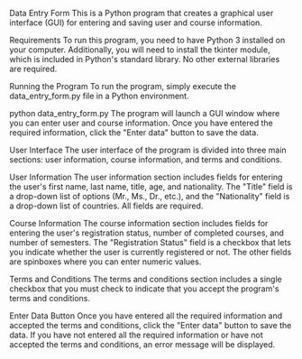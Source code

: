 Data Entry Form
This is a Python program that creates a graphical user interface (GUI) for entering and saving user and course information.

Requirements
To run this program, you need to have Python 3 installed on your computer. Additionally, you will need to install the tkinter module, which is included in Python's standard library. No other external libraries are required.

Running the Program
To run the program, simply execute the data_entry_form.py file in a Python environment.

python data_entry_form.py
The program will launch a GUI window where you can enter user and course information. Once you have entered the required information, click the "Enter data" button to save the data.

User Interface
The user interface of the program is divided into three main sections: user information, course information, and terms and conditions.

User Information
The user information section includes fields for entering the user's first name, last name, title, age, and nationality. The "Title" field is a drop-down list of options (Mr., Ms., Dr., etc.), and the "Nationality" field is a drop-down list of countries. All fields are required.

Course Information
The course information section includes fields for entering the user's registration status, number of completed courses, and number of semesters. The "Registration Status" field is a checkbox that lets you indicate whether the user is currently registered or not. The other fields are spinboxes where you can enter numeric values.

Terms and Conditions
The terms and conditions section includes a single checkbox that you must check to indicate that you accept the program's terms and conditions.

Enter Data Button
Once you have entered all the required information and accepted the terms and conditions, click the "Enter data" button to save the data. If you have not entered all the required information or have not accepted the terms and conditions, an error message will be displayed.